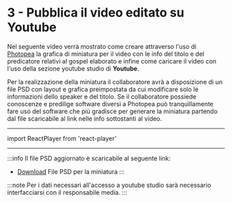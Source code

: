 # 3 - Pubblica il video editato su Youtube
 

Nel seguente video verrà mostrato come creare attraverso l'uso di [Photopea](https://www.photopea.com/)  la grafica di miniatura per il video con le info del titolo e del predicatore relativi al gospel elaborato e infine come caricare il video con l'uso della sezione youtube studio di **Youtube**.

Per la realizzazione della miniatura il collaboratore avrà a disposizione di un file PSD con layout e grafica preimpostata da cui modificare solo le informazioni dello speaker e del titolo.
Se il collaboratore possiede conoscenze e predilige software diversi a Photopea può tranquillamente fare uso del software che più gradisce per generare la miniatura partendo dal file scaricabile al link nelle info sottostanti al video.

---

import ReactPlayer from 'react-player'

<ReactPlayer controls url='https://youtu.be/kdbz0fA5k0E' />

---

:::info
Il file  PSD aggiornato è scaricabile al seguente link:

- [Download](https://drive.google.com/drive/folders/1zdrups0Sn5FA9plyd3HclC6FRB7YJRfQ?usp=share_link)  File PSD per la miniatura
:::


:::note
Per i dati necessari all'accesso a youtube studio sarà necessario interfacciarsi con il responsabile media.
:::

